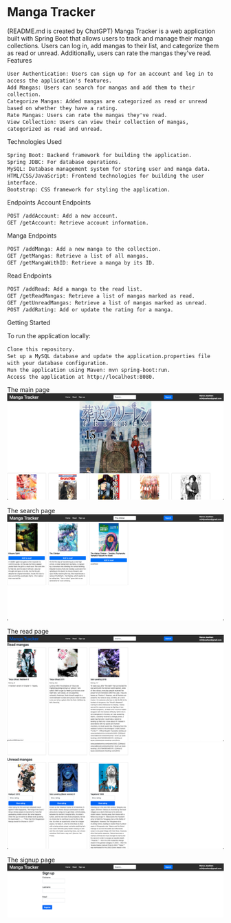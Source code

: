 # Manga Tracker

(README.md is created by ChatGPT)
Manga Tracker is a web application built with Spring Boot that allows users to track and manage their manga collections. Users can log in, add mangas to their list, and categorize them as read or unread. Additionally, users can rate the mangas they've read.
Features

    User Authentication: Users can sign up for an account and log in to access the application's features.
    Add Mangas: Users can search for mangas and add them to their collection.
    Categorize Mangas: Added mangas are categorized as read or unread based on whether they have a rating.
    Rate Mangas: Users can rate the mangas they've read.
    View Collection: Users can view their collection of mangas, categorized as read and unread.

Technologies Used

    Spring Boot: Backend framework for building the application.
    Spring JDBC: For database operations.
    MySQL: Database management system for storing user and manga data.
    HTML/CSS/JavaScript: Frontend technologies for building the user interface.
    Bootstrap: CSS framework for styling the application.

Endpoints
Account Endpoints

    POST /addAccount: Add a new account.
    GET /getAccount: Retrieve account information.

Manga Endpoints

    POST /addManga: Add a new manga to the collection.
    GET /getMangas: Retrieve a list of all mangas.
    GET /getMangaWithID: Retrieve a manga by its ID.

Read Endpoints

    POST /addRead: Add a manga to the read list.
    GET /getReadMangas: Retrieve a list of mangas marked as read.
    GET /getUnreadMangas: Retrieve a list of mangas marked as unread.
    POST /addRating: Add or update the rating for a manga.

Getting Started

To run the application locally:

    Clone this repository.
    Set up a MySQL database and update the application.properties file with your database configuration.
    Run the application using Maven: mvn spring-boot:run.
    Access the application at http://localhost:8080.

The main page
![The main page](/src/main/resources/screenshots/z-mainPage.png?raw=true)

The search page
![The search page](/src/main/resources/screenshots/z-searchPage.png?raw=true)

The read page
![The read mangas](/src/main/resources/screenshots/z-readMangas.png?raw=true)
![The unread mangas](/src/main/resources/screenshots/z-unreadMangas.png?raw=true)

The signup page
![The signup page](/src/main/resources/screenshots/z-signUpPage.png?raw=true)

